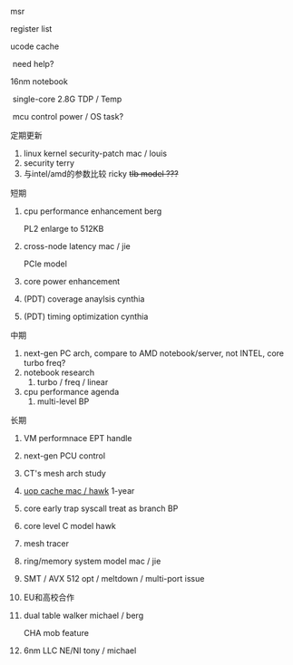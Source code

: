 msr 

register list 



ucode cache

​	need help?

16nm notebook

​	single-core 2.8G TDP / Temp

​	mcu control power / OS task?



定期更新

1. linux kernel security-patch               mac / louis
2. security                                            terry
3. 与intel/amd的参数比较                    ricky       ~~tlb model ???~~

短期

1. cpu performance enhancement      berg

   PL2 enlarge to 512KB

2. cross-node latency                          mac / jie

   PCIe model

3. core power enhancement

4. (PDT) coverage anaylsis                 cynthia

5. (PDT) timing optimization                cynthia

中期

1. next-gen PC arch, compare to AMD notebook/server, not INTEL, core turbo freq?
2. notebook research
   1. turbo / freq / linear
3. cpu performance agenda
   1. multi-level BP

长期

1. VM performnace EPT handle

2. next-gen PCU control

3. CT's mesh arch study

4. <u>uop cache                                                              mac / hawk</u>    1-year

5. core early trap         syscall treat as branch BP 

6. core level C model                                                 hawk

7. mesh tracer

8. ring/memory system model                                   mac / jie

9. SMT / AVX 512 opt / meltdown / multi-port issue

10. EU和高校合作

11. dual table walker                                                   michael / berg

    CHA mob feature

12. 6nm LLC NE/NI                                                     tony / michael